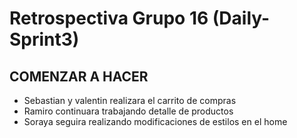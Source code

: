 # Retrospectiva Grupo 16 (Daily-Sprint3)
## COMENZAR A HACER

- Sebastian y valentin realizara el carrito de compras 
- Ramiro continuara trabajando detalle de productos 
- Soraya seguira realizando modificaciones de estilos en el home 



